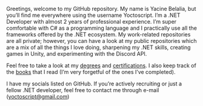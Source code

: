Greetings, welcome to my GitHub repository. My name is Yacine Belalia, but you’ll find me everywhere using the username Yoctoscript. I’m a .NET Developer with almost 2 years of professional experience. I’m super comfortable with C# as a programming language and I practically use all the frameworks offered by the .NET ecosystem. My work-related repositories are all private; however, you can have a look at my public repositories which are a mix of all the things I love doing, sharpening my .NET skills, creating games in Unity, and experimenting with the Discord API.

  

Feel free to take a look at my [degrees](https://github.com/yoctoscript/yoctoscript/tree/main/Degrees) and [certifications](https://github.com/yoctoscript/yoctoscript/tree/main/Certifications). I also keep track of the [books](https://github.com/yoctoscript/yoctoscript/tree/main/Books) that I read (I’m very forgetful of the ones I’ve completed).

  

I have my socials listed on GitHub. If you’re actively recruiting or just a fellow .NET developer, feel free to contact me through e-mail (yoctoscript@gmail.com)